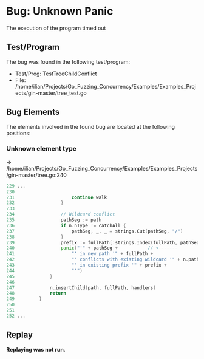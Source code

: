 # Bug: Unknown Panic

The execution of the program timed out

## Test/Program
The bug was found in the following test/program:

- Test/Prog: TestTreeChildConflict
- File: /home/ilian/Projects/Go_Fuzzing_Concurrency/Examples/Examples_Projects/gin-master/tree_test.go

## Bug Elements
The elements involved in the found bug are located at the following positions:

###  Unknown element type
-> /home/ilian/Projects/Go_Fuzzing_Concurrency/Examples/Examples_Projects/gin-master/tree.go:240
```go
229 ...
230 
231 					continue walk
232 				}
233 
234 				// Wildcard conflict
235 				pathSeg := path
236 				if n.nType != catchAll {
237 					pathSeg, _, _ = strings.Cut(pathSeg, "/")
238 				}
239 				prefix := fullPath[:strings.Index(fullPath, pathSeg)] + n.path
240 				panic("'" + pathSeg +           // <-------
241 					"' in new path '" + fullPath +
242 					"' conflicts with existing wildcard '" + n.path +
243 					"' in existing prefix '" + prefix +
244 					"'")
245 			}
246 
247 			n.insertChild(path, fullPath, handlers)
248 			return
249 		}
250 
251 
252 ...
```


## Replay
**Replaying was not run**.

